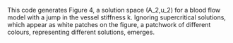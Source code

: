 This code generates Figure 4, a solution space (A_2,u_2) for a blood flow model with a jump in the vessel stiffness k.  Ignoring supercritical solutions, which appear as white patches on the figure, a patchwork of different colours, representing different solutions, emerges.
